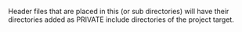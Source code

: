 Header files that are placed in this (or sub directories) will have their
directories added as PRIVATE include directories of the project target.
